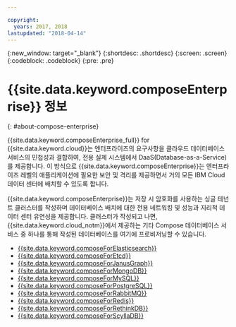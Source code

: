```yaml
---

copyright:
  years: 2017, 2018
lastupdated: "2018-04-14"
---
```


{:new_window: target="_blank"}
{:shortdesc: .shortdesc}
{:screen: .screen}
{:codeblock: .codeblock}
{:pre: .pre}

# {{site.data.keyword.composeEnterprise}} 정보
{: #about-compose-enterprise}

{{site.data.keyword.composeEnterprise_full}} for {{site.data.keyword.cloud}}는 엔터프라이즈의 요구사항을 클라우드 데이터베이스 서비스의 민첩성과 결합하여, 전용 실제 시스템에서 DaaS(Database-as-a-Service)를 제공합니다. 이 방식으로 {{site.data.keyword.composeEnterprise}}는 엔터프라이즈 레벨의 애플리케이션에 필요한 보안 및 격리를 제공하면서 거의 모든 IBM Cloud 데이터 센터에 배치할 수 있도록 합니다.

{{site.data.keyword.composeEnterprise}}는 저장 시 암호화를 사용하는 싱글 테넌트 클러스터를 작성하며 데이터베이스 배치에 대한 전용 네트워킹 및 성능과 지리적 데이터 센터 유연성을 제공합니다. 클러스터가 작성되고 나면, {{site.data.keyword.cloud_notm}}에서 제공하는 기타 Compose 데이터베이스 서비스 중 하나를 통해 작성된 데이터베이스를 여기에 프로비저닝할 수 있습니다.

- [{{site.data.keyword.composeForElasticsearch}}](https://console.{DomainName}/catalog/services/compose-for-elasticsearch)
- [{{site.data.keyword.composeForEtcd}}](https://console.{DomainName}/catalog/services/compose-for-etcd)
- [{{site.data.keyword.composeForJanusGraph}}](https://console.{DomainName}/catalog/services/compose-for-janusgraph)
- [{{site.data.keyword.composeForMongoDB}}](https://console.{DomainName}/catalog/services/compose-for-mongodb)
- [{{site.data.keyword.composeForMySQL}}](https://console.{DomainName}/catalog/services/compose-for-mysql)
- [{{site.data.keyword.composeForPostgreSQL}}](https://console.{DomainName}/catalog/services/compose-for-postgresql)
- [{{site.data.keyword.composeForRabbitMQ}}](https://console.{DomainName}/catalog/services/compose-for-rabbitmq)
- [{{site.data.keyword.composeForRedis}}](https://console.{DomainName}/catalog/services/compose-for-redis)
- [{{site.data.keyword.composeForRethinkDB}}](https://console.{DomainName}/catalog/services/compose-for-rethinkdb)
- [{{site.data.keyword.composeForScyllaDB}}](https://console.{DomainName}/catalog/services/compose-for-scylladb)
